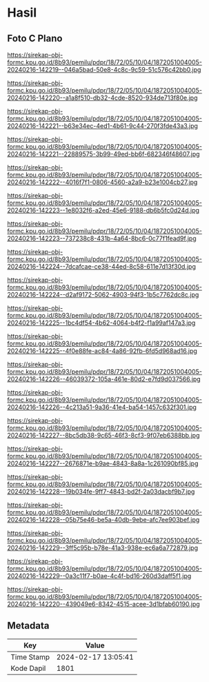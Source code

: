 # Hasil

## Foto C Plano

https://sirekap-obj-formc.kpu.go.id/8b93/pemilu/pdpr/18/72/05/10/04/1872051004005-20240216-142219--046a5bad-50e8-4c8c-9c59-51c576c42bb0.jpg

https://sirekap-obj-formc.kpu.go.id/8b93/pemilu/pdpr/18/72/05/10/04/1872051004005-20240216-142220--a1a8f510-db32-4cde-8520-934de713f80e.jpg

https://sirekap-obj-formc.kpu.go.id/8b93/pemilu/pdpr/18/72/05/10/04/1872051004005-20240216-142221--b63e34ec-4ed1-4b61-9c44-270f3fde43a3.jpg

https://sirekap-obj-formc.kpu.go.id/8b93/pemilu/pdpr/18/72/05/10/04/1872051004005-20240216-142221--22889575-3b99-49ed-bb6f-682346f48607.jpg

https://sirekap-obj-formc.kpu.go.id/8b93/pemilu/pdpr/18/72/05/10/04/1872051004005-20240216-142222--4016f7f1-0806-4560-a2a9-b23e1004cb27.jpg

https://sirekap-obj-formc.kpu.go.id/8b93/pemilu/pdpr/18/72/05/10/04/1872051004005-20240216-142223--1e8032f6-a2ed-45e6-9188-db6b5fc0d24d.jpg

https://sirekap-obj-formc.kpu.go.id/8b93/pemilu/pdpr/18/72/05/10/04/1872051004005-20240216-142223--737238c8-431b-4a64-8bc6-0c77f1fead9f.jpg

https://sirekap-obj-formc.kpu.go.id/8b93/pemilu/pdpr/18/72/05/10/04/1872051004005-20240216-142224--7dcafcae-ce38-44ed-8c58-611e7d13f30d.jpg

https://sirekap-obj-formc.kpu.go.id/8b93/pemilu/pdpr/18/72/05/10/04/1872051004005-20240216-142224--d2af9172-5062-4903-94f3-1b5c7762dc8c.jpg

https://sirekap-obj-formc.kpu.go.id/8b93/pemilu/pdpr/18/72/05/10/04/1872051004005-20240216-142225--1bc4df54-4b62-4064-b4f2-f1a99af147a3.jpg

https://sirekap-obj-formc.kpu.go.id/8b93/pemilu/pdpr/18/72/05/10/04/1872051004005-20240216-142225--4f0e88fe-ac84-4a86-92fb-6fd5d968ad16.jpg

https://sirekap-obj-formc.kpu.go.id/8b93/pemilu/pdpr/18/72/05/10/04/1872051004005-20240216-142226--46039372-105a-461e-80d2-e7fd9d037566.jpg

https://sirekap-obj-formc.kpu.go.id/8b93/pemilu/pdpr/18/72/05/10/04/1872051004005-20240216-142226--4c213a51-9a36-41e4-ba54-1457c632f301.jpg

https://sirekap-obj-formc.kpu.go.id/8b93/pemilu/pdpr/18/72/05/10/04/1872051004005-20240216-142227--8bc5db38-9c65-46f3-8cf3-9f07eb6388bb.jpg

https://sirekap-obj-formc.kpu.go.id/8b93/pemilu/pdpr/18/72/05/10/04/1872051004005-20240216-142227--2676871e-b9ae-4843-8a8a-1c261090bf85.jpg

https://sirekap-obj-formc.kpu.go.id/8b93/pemilu/pdpr/18/72/05/10/04/1872051004005-20240216-142228--19b034fe-9ff7-4843-bd2f-2a03dacbf9b7.jpg

https://sirekap-obj-formc.kpu.go.id/8b93/pemilu/pdpr/18/72/05/10/04/1872051004005-20240216-142228--05b75e46-be5a-40db-9ebe-afc7ee903bef.jpg

https://sirekap-obj-formc.kpu.go.id/8b93/pemilu/pdpr/18/72/05/10/04/1872051004005-20240216-142229--3ff5c95b-b78e-41a3-938e-ec6a6a772879.jpg

https://sirekap-obj-formc.kpu.go.id/8b93/pemilu/pdpr/18/72/05/10/04/1872051004005-20240216-142229--0a3c11f7-b0ae-4c4f-bd16-260d3daff5f1.jpg

https://sirekap-obj-formc.kpu.go.id/8b93/pemilu/pdpr/18/72/05/10/04/1872051004005-20240216-142220--439049e6-8342-4515-acee-3d1bfab60190.jpg


## Metadata

| Key        | Value               |
| ---------- | ------------------- |
| Time Stamp | 2024-02-17 13:05:41 |
| Kode Dapil | 1801                |



